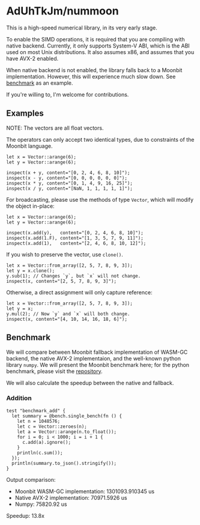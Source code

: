# AdUhTkJm/nummoon

This is a high-speed numerical library, in its very early stage.

To enable the SIMD operations, it is required that you are compiling with native backend. Currently, it only supports System-V ABI, which is the ABI used on most Unix distributions. It also assumes x86, and assumes that you have AVX-2 enabled.

When native backend is not enabled, the library falls back to a Moonbit implementation. However, this will experience much slow down. See [benchmark](#benchmark) as an example.

If you're willing to, I'm welcome for contributions.

## Examples

NOTE: The vectors are all float vectors.

The operators can only accept two identical types, due to constraints of the Moonbit language.

```mbt
let x = Vector::arange(6);
let y = Vector::arange(6);

inspect(x + y, content="[0, 2, 4, 6, 8, 10]");
inspect(x - y, content="[0, 0, 0, 0, 0, 0]");
inspect(x * y, content="[0, 1, 4, 9, 16, 25]");
inspect(x / y, content="[NaN, 1, 1, 1, 1, 1]");
```

For broadcasting, please use the methods of type `Vector`, which will modify the object in-place:

```mbt
let x = Vector::arange(6);
let y = Vector::arange(6);

inspect(x.add(y),   content="[0, 2, 4, 6, 8, 10]");
inspect(x.add(1.F), content="[1, 3, 5, 7, 9, 11]");
inspect(x.add(1),   content="[2, 4, 6, 8, 10, 12]");
```

If you wish to preserve the vector, use `clone()`.

```mbt
let x = Vector::from_array([2, 5, 7, 8, 9, 3]);
let y = x.clone();
y.sub(1); // Changes `y`, but `x` will not change.
inspect(x, content="[2, 5, 7, 8, 9, 3]");
```

Otherwise, a direct assignment will only capture reference:

```mbt
let x = Vector::from_array([2, 5, 7, 8, 9, 3]);
let y = x;
y.mul(2); // Now `y` and `x` will both change.
inspect(x, content="[4, 10, 14, 16, 18, 6]");
```

## Benchmark

We will compare between Moonbit fallback implementation of WASM-GC backend, the native AVX-2 implementaion, and the well-known python library `numpy`. We will present the Moonbit benchmark here; for the python benchmark, please visit the [repository](https://github.com/AdUhTkJm/nummoon/tree/main/benchmark).

We will also calculate the speedup between the native and fallback.

### Addition

```mbt
test "benchmark_add" {
  let summary = @bench.single_bench(fn () {
    let n = 1048576;
    let c = Vector::zeroes(n);
    let a = Vector::arange(n.to_float());
    for i = 0; i < 1000; i = i + 1 {
      c.add(a).ignore();
    }
    println(c.sum());
  });
  println(summary.to_json().stringify());
}
```

Output comparison:

- Moonbit WASM-GC implementation: 1301093.910345 us
- Native AVX-2 implementation: 70971.5926 us
- Numpy: 75820.92 us

Speedup: 13.8x

